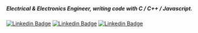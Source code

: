 ##### Electrical & Electronics Engineer, writing code with C / C++ / Javascript.&nbsp;

[![Linkedin Badge](https://img.shields.io/badge/-LinkedIn-0e76a8?style=flat-round&logo=Linkedin&logoColor=white)](http://linkedin.com/in/emre-k-067258119)
[![Linkedin Badge](https://img.shields.io/badge/YouTube-CD201F?style=flat-round&logo=Youtube&logoColor=white)](https://www.youtube.com/@dlogic937)
[![Linkedin Badge](https://img.shields.io/badge/-Stackoverflow-white?style=round-square&logo=Stackoverflow&logoColor=e7700d)](https://stackoverflow.com/users/17823490/emre)



<!--
**emrekz/emrekz** is a ✨ _special_ ✨ repository because its `README.md` (this file) appears on your GitHub profile.

Here are some ideas to get you started:

- 🔭 I’m currently working on ...
- 🌱 I’m currently learning ...
- 👯 I’m looking to collaborate on ...
- 🤔 I’m looking for help with ...
- 💬 Ask me about ...
- 📫 How to reach me: ...
- 😄 Pronouns: ...
- ⚡ Fun fact: ...
-->
